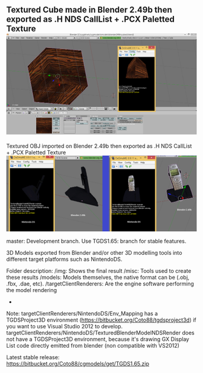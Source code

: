 Textured Cube made in Blender 2.49b then exported as .H NDS CallList + .PCX Paletted Texture 
![ToolchainGenericDS](img/blender-nds-example.png)
--
Textured OBJ imported on Blender 2.49b then exported as .H NDS CallList + .PCX Paletted Texture 
![ToolchainGenericDS](img/NDSmodel2.png)

master: Development branch. Use TGDS1.65: branch for stable features.

3D Models exported from Blender and/or other 3D modelling tools into different target platforms such as NintendoDS.

Folder description:
/img: Shows the final result
/misc: Tools used to create these results
/models: Models themselves, the native format can be (.obj, .fbx, .dae, etc). 
/targetClientRenderers: Are the engine software performing the model rendering

-

Note:
targetClientRenderers/NintendoDS/Env_Mapping has a TGDSProject3D environment (https://bitbucket.org/Coto88/tgdsproject3d) if you want to use Visual Studio 2012 to develop.
targetClientRenderers/NintendoDS/TexturedBlenderModelNDSRender does not have a TGDSProject3D environment, because it's drawing GX Display List code directly emitted from blender (non compatible with VS2012)

Latest stable release:
https://bitbucket.org/Coto88/cgmodels/get/TGDS1.65.zip
